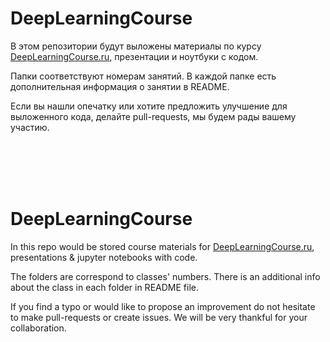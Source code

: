 # DeepLearningCourse

В этом репозитории будут выложены материалы по курсу [DeepLearningCourse.ru](DeepLearningCourse.ru), презентации и ноутбуки с кодом. 

Папки соответствуют номерам занятий. В каждой папке есть дополнительная информация о занятии в README.

Если вы нашли опечатку или хотите предложить улучшение для выложенного кода, делайте pull-requests, мы будем рады вашему участию.


</br></br></br></br>
# DeepLearningCourse
In this repo would be stored course materials for [DeepLearningCourse.ru](DeepLearningCourse.ru), presentations & jupyter notebooks with code.

The folders are correspond to classes' numbers. There is an additional info about the class in each folder in README file.

If you find a typo or would like to propose an improvement do not hesitate to make pull-requests or create issues. We will be very thankful for your collaboration.

